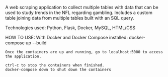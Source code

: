 A web scraping application to collect multiple tables with data that can be used to study trends in the NFL
regarding gambling. Includes a custom table joining data from multiple tables built with an SQL query.

Technologies used: Python, Flask, Docker, MySQL, HTML/CSS

HOW TO USE:
With Docker and Docker Compose installed:
    docker-compose up --build

    Once the containers are up and running, go to localhost:5000 to access the application.

    ctrl-c to stop the containers when finished.
    docker-compose down to shut down the containers